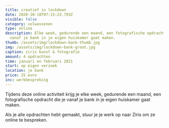 ```yaml
---
title: creatief in lockdown
date: 2020-10-18T07:15:23.793Z
visible: false
category: volwassenen
type: online
description: Elke week, gedurende een maand, een fotografische opdracht die je
  vanaf je bank in je eigen huiskamer gaat maken.
thumb: /assets/img/lockdown-bank-thumb.jpg
img: /assets/img/lockdown-bank-groot.jpg
caption: ziris kunst & fotografie
amount: 4 opdrachten
time: januari en februari 2021
start: op eigen verzoek
location: je bank
price: 25 euro
inc: werkbespreking
---
```

Tijdens deze online activiteit krijg je elke week, gedurende een maand, een fotografische opdracht die je vanaf je bank in je eigen huiskamer gaat maken. 

Als je alle opdrachten hebt gemaakt, stuur je je werk op naar Ziris om ze online te bespreken.